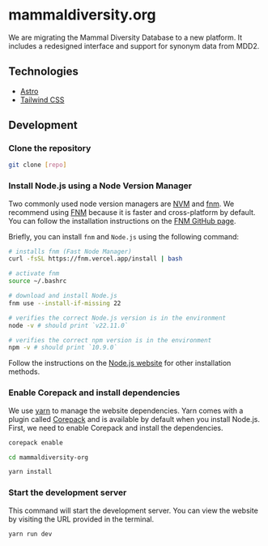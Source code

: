 # mammaldiversity.org

We are migrating the Mammal Diversity Database to a new platform. It includes a redesigned interface and support for synonym data from MDD2.

## Technologies

- [Astro](https://astro.build/)
- [Tailwind CSS](https://tailwindcss.com/)

## Development

### Clone the repository

```bash
git clone [repo]
```

### Install Node.js using a Node Version Manager

Two commonly used node version managers are [NVM](https://github.com/nvm-sh/nvm) and [fnm](https://github.com/Schniz/fnm). We recommend using [FNM](https://github.com/Schniz/fnm) because it is faster and cross-platform by default. You can follow the installation instructions on the [FNM GitHub page](https://github.com/Schniz/fnm).

Briefly, you can install `fnm` and `Node.js` using the following command:

```bash
# installs fnm (Fast Node Manager)
curl -fsSL https://fnm.vercel.app/install | bash

# activate fnm
source ~/.bashrc

# download and install Node.js
fnm use --install-if-missing 22

# verifies the correct Node.js version is in the environment
node -v # should print `v22.11.0`

# verifies the correct npm version is in the environment
npm -v # should print `10.9.0`
```

Follow the instructions on the [Node.js website](https://nodejs.org/en/download/) for other installation methods.

### Enable Corepack and install dependencies

We use [yarn](https://yarnpkg.com/) to manage the website dependencies. Yarn comes with a plugin called [Corepack](https://yarnpkg.com/features/corepack) and is available by default when you install Node.js. First, we need to enable Corepack and install the dependencies.

```bash
corepack enable

cd mammaldiversity-org

yarn install
```

### Start the development server

This command will start the development server. You can view the website by visiting the URL provided in the terminal.

```bash
yarn run dev
```
